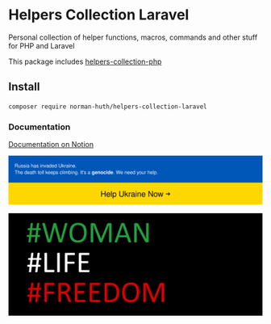 # Helpers Collection Laravel

Personal collection of helper functions, macros, commands and other stuff for PHP and Laravel

This package includes [helpers-collection-php](https://github.com/Muetze42/helpers-collection-php)

## Install

```shell
composer require norman-huth/helpers-collection-laravel
```

### Documentation

[Documentation on Notion](https://normanhuth.notion.site/Helpers-Collection-eb563a6b3f534af79a13d50db73fbb85)

[![Stand With Ukraine](https://raw.githubusercontent.com/vshymanskyy/StandWithUkraine/main/banner2-direct.svg)](https://vshymanskyy.github.io/StandWithUkraine/)

[![Woman. Life. Freedom.](https://raw.githubusercontent.com/Muetze42/Muetze42/2033b219c6cce0cb656c34da5246434c27919bcd/files/iran-banner-big.svg)](https://linktr.ee/CurrentPetitionsFreeIran)
